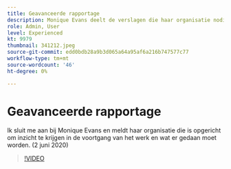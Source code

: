 ```yaml
---
title: Geavanceerde rapportage
description: Monique Evans deelt de verslagen die haar organisatie nodig heeft om de voortgang van het werk te kennen en ervoor te zorgen dat het wordt uitgevoerd. (2 juni 2020)
role: Admin, User
level: Experienced
kt: 9979
thumbnail: 341212.jpeg
source-git-commit: edd0bdb28a9b3d065a64a95af6a216b747577c77
workflow-type: tm+mt
source-wordcount: '46'
ht-degree: 0%

---
```


# Geavanceerde rapportage

Ik sluit me aan bij Monique Evans en meldt haar organisatie die is opgericht om inzicht te krijgen in de voortgang van het werk en wat er gedaan moet worden.  (2 juni 2020)

>[!VIDEO](https://video.tv.adobe.com/v/341212/?quality=12&learn=on)
